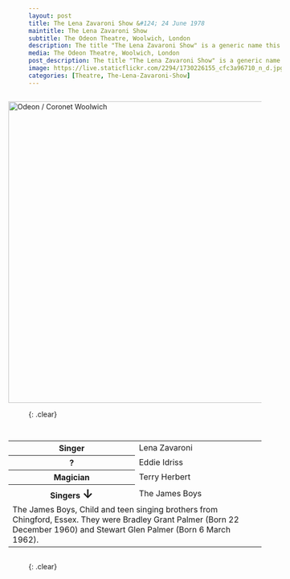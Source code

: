 ```yaml
---
layout: post
title: The Lena Zavaroni Show &#124; 24 June 1978
maintitle: The Lena Zavaroni Show
subtitle: The Odeon Theatre, Woolwich, London
description: The title "The Lena Zavaroni Show" is a generic name this website uses for shows Starring Lena Zavaroni that had no known show title for the theatre at which Lena was appearing.
media: The Odeon Theatre, Woolwich, London
post_description: The title "The Lena Zavaroni Show" is a generic name this website uses for shows Starring Lena Zavaroni that had no known show title for the theatre at which Lena was appearing.
image: https://live.staticflickr.com/2294/1730226155_cfc3a96710_n_d.jpg
categories: [Theatre, The-Lena-Zavaroni-Show]
---
```


<figure class="fig3">
<a data-flickr-embed="true" href="https://www.flickr.com/photos/oldcinemaphotos/albums/72157602667063244" title="Odeon / Coronet Woolwich"><img src="https://live.staticflickr.com/2405/1729020741_74394c3b8b_c.jpg" width="800" height="600" alt="Odeon / Coronet Woolwich"></a><script async src="//embedr.flickr.com/assets/client-code.js" charset="utf-8"></script>
</figure>

{: .clear}

<figure class="fig3">
<table>
<tr><th style="width:50%">Singer</th><td style="width:50%">Lena Zavaroni</td></tr>
<tr><th>?</th><td>Eddie Idriss</td></tr>
<tr><th>Magician</th><td>Terry Herbert</td></tr>
<tr><th>Singers <span style="font-size:1.5em;">&#x2193;</span></th><td>The James Boys</td></tr>
<tr><td colspan="2">The James Boys, Child and teen singing brothers from Chingford, Essex. They were Bradley Grant Palmer (Born 22 December 1960) and Stewart Glen Palmer (Born 6 March 1962).</td></tr>
</table>
</figure>

<br />{: .clear}

<style>
.fig1 {float:left; width:49%;}

.fig2 {float:right; width:49%;}

.fig3 {float:right; width:100%;}

figcaption {float:left; width:100%;}

@media screen and (orientation:portrait) {
.fig1, .fig2 {float:left; width:100%;}
figcaption {float:left; width:100%; margin-bottom: 10px;}
}
</style>

